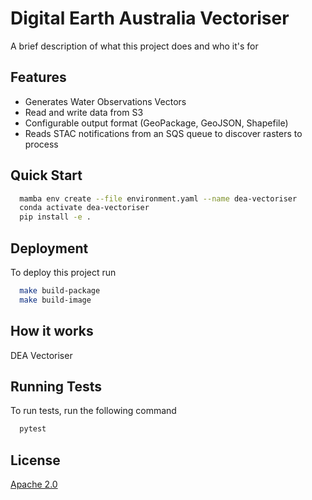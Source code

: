 
# Digital Earth Australia Vectoriser

A brief description of what this project does and who it's for


## Features

- Generates Water Observations Vectors
- Read and write data from S3
- Configurable output format (GeoPackage, GeoJSON, Shapefile)
- Reads STAC notifications from an SQS queue to discover rasters to process

## Quick Start



``` bash
  mamba env create --file environment.yaml --name dea-vectoriser
  conda activate dea-vectoriser
  pip install -e .
```

  
## Deployment



To deploy this project run

```bash
  make build-package
  make build-image
```

## How it works

DEA Vectoriser

  

  
## Running Tests

To run tests, run the following command

```bash
  pytest
```

  
## License

[Apache 2.0](https://choosealicense.com/licenses/apache-2.0/)

  
